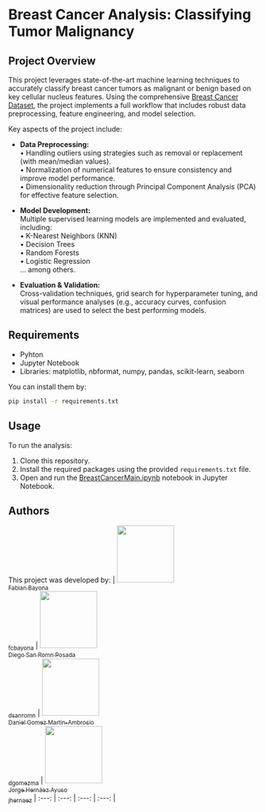 # Breast Cancer Analysis: Classifying Tumor Malignancy


## Project Overview
This project leverages state-of-the-art machine learning techniques to accurately classify breast cancer tumors as malignant or benign based on key cellular nucleus features. Using the comprehensive [Breast Cancer Dataset](docs/Breast_Cancer_Dataset.csv), the project implements a full workflow that includes robust data preprocessing, feature engineering, and model selection.

Key aspects of the project include:

- **Data Preprocessing:**  
  • Handling outliers using strategies such as removal or replacement (with mean/median values).  
  • Normalization of numerical features to ensure consistency and improve model performance.  
  • Dimensionality reduction through Principal Component Analysis (PCA) for effective feature selection.

- **Model Development:**  
  Multiple supervised learning models are implemented and evaluated, including:  
  • K-Nearest Neighbors (KNN)  
  • Decision Trees  
  • Random Forests  
  • Logistic Regression  
  … among others.

- **Evaluation & Validation:**  
  Cross-validation techniques, grid search for hyperparameter tuning, and visual performance analyses (e.g., accuracy curves, confusion matrices) are used to select the best performing models.


## Requirements
- Pyhton
- Jupyter Notebook
- Libraries: matplotlib, nbformat, numpy, pandas, scikit-learn, seaborn

You can install them by:
```sh
pip install -r requirements.txt
```


## Usage
To run the analysis:
1. Clone this repository.
2. Install the required packages using the provided `requirements.txt` file.
3. Open and run the [BreastCancerMain.ipynb](BreastCancerMain.ipynb) notebook in Jupyter Notebook.


## Authors
This project was developed by:
| [<img src="https://avatars.githubusercontent.com/u/128000512?v=4" width=115><br><sub>Fabian Bayona<br>fcbayona</sub>](https://github.com/fabiancbc) | [<img src="https://avatars.githubusercontent.com/u/113380669?v=4" width=115><br><sub>Diego San Romn Posada<br>dsanromn</sub>](https://github.com/Diego100495878) | [<img src="https://avatars.githubusercontent.com/u/158266903?v=4" width=115><br><sub>Daniel Gomez Martin-Ambrosio<br>dgomezma</sub>](https://github.com/100495687) |  [<img src="https://avatars.githubusercontent.com/u/158503957?v=4&size=64" width=115><br><sub>Jorge Hernáez Ayuso<br>jhernaez</sub>](https://github.com/100495761)
| :---: | :---: | :---: | :---: |